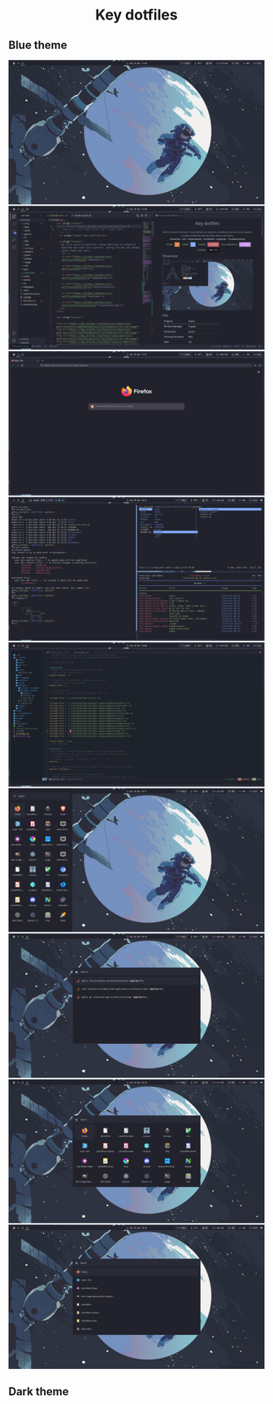 <h1 align="center">Key dotfiles</h1>

## Blue theme

![](./blue/desktop.png)
![](./blue/vsc.png)
![](./blue/firefox.png)
![](./blue/kitty.png)
![](./blue/nvim.png)
![](./blue/rofi_sidebar.png)
![](./blue/rofi_bookmarks.png)
![](./blue/rofi_center.png)
![](./blue/rofi_compact.png)

## Dark theme
